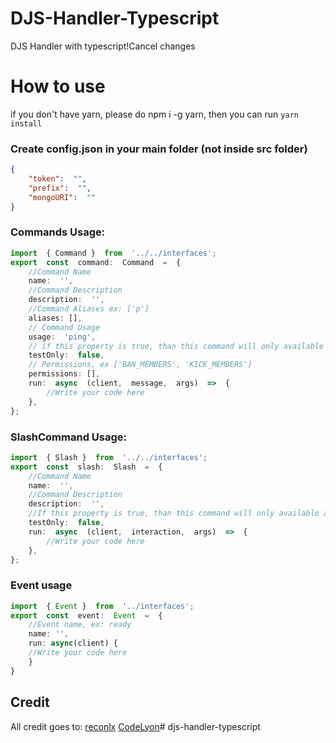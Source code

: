 # DJS-Handler-Typescript
DJS Handler with typescript!Cancel changes


# How to use

if you don't have yarn, please do npm i -g yarn, then you can run `yarn install`

### Create config.json in your main folder (not inside src folder)
```json
{
	"token":  "",
	"prefix":  "",
	"mongoURI":  ""
}
```


### Commands Usage:
```ts
import  { Command }  from  '../../interfaces';
export  const  command:  Command  =  {
	//Command Name
	name:  '',
	//Command Description
	description:  '',
	//Command Aliases ex: ['p']
	aliases: [],
	// Command Usage
	usage:  'ping',
	// if this property is true, than this command will only available at your test server
	testOnly:  false,
	// Permissions, ex ['BAN_MEMBERS', 'KICK_MEMBERS']
	permissions: [],
	run:  async  (client,  message,  args)  =>  {
		//Write your code here
	},
};
```

### SlashCommand Usage: 
```ts
import  { Slash }  from  '../../interfaces';
export  const  slash:  Slash  =  {
	//Command Name
	name:  '',
	//Command Description
	description:  '',
	//If this property is true, than this command will only available at your test server
	testOnly:  false,
	run:  async  (client,  interaction,  args)  =>  {
		//Write your code here
	},
};
```

### Event usage
```ts
import  { Event }  from  '../interfaces';
export  const  event:  Event  =  {
	//Event name, ex: ready
	name: '',
	run: async(client) {
	//Write your code here
	}
}
```


## Credit
All credit goes to:
[reconlx](https://www.youtube.com/channel/UCC-5dJ0BPTRSMaoDxntduHg)
[CodeLyon](https://www.youtube.com/channel/UC08G-UJT58SbkdmcOYyOQVw)# djs-handler-typescript

